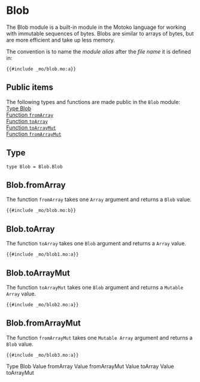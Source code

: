 # Blob
The Blob module is a built-in module in the Motoko language for working with immutable sequences of bytes. Blobs are similar to arrays of bytes, but are more efficient and take up less memory.


The convention is to name the *module alias* after the *file name* it is defined in:

```motoko
{{#include _mo/blob.mo:a}}
```

## Public items
The following types and functions are made public in the `Blob` module:  
[Type Blob](#type)  
[Function `fromArray`](#blobfromarray)  
[Function `toArray`](#blobtoarray)  
[Function `toArrayMut`](#blobfromarraymut)  
[Function `fromArrayMut`](#blobfromarraymut)  


## Type
```motoko
type Blob = Blob.Blob
```

## Blob.fromArray
The function `fromArray` takes one `Array` argument and returns a `Blob` value.  

```motoko
{{#include _mo/blob.mo:b}}
```
## Blob.toArray
The function `toArray` takes one `Blob` argument and returns a `Array` value.  

```motoko
{{#include _mo/blob1.mo:a}}
```
## Blob.toArrayMut
The function `toArrayMut` takes one `Blob` argument and returns a `Mutable Array` value.  

```motoko
{{#include _mo/blob2.mo:a}}
```
## Blob.fromArrayMut
The function `fromArrayMut` takes one `Mutable Array` argument and returns a `Blob` value.  

```motoko
{{#include _mo/blob3.mo:a}}
```


Type Blob
Value fromArray
Value fromArrayMut
Value toArray
Value toArrayMut